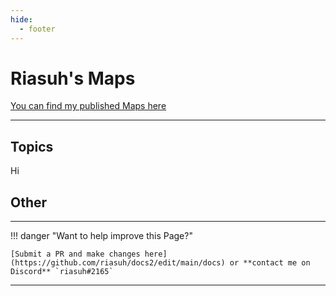 ```yaml
---
hide:
  - footer
---
```


# Riasuh's Maps
[You can find my published Maps here](https://beatsaver.com/profile/4284474)

---

## Topics

Hi

## Other


--- 

!!! danger "Want to help improve this Page?"

    [Submit a PR and make changes here](https://github.com/riasuh/docs2/edit/main/docs) or **contact me on Discord** `riasuh#2165`

---